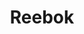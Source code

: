 ---
title: "Reebok"
url: /bengaluru/reebok-sigma-arcade-no-227-70-next-to-tulsi-theater-marathahalli-main-rd-marathahalli-village-marathahalli/
shop: clothes
---